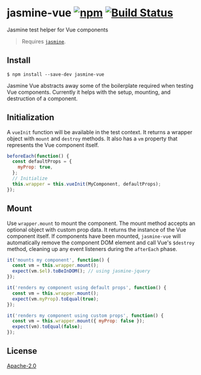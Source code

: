 # jasmine-vue [![npm](https://img.shields.io/npm/v/jasmine-vue.svg)](https://www.npmjs.com/package/jasmine-vue) [![Build Status](https://travis-ci.org/behance/jasmine-vue.svg?branch=master)](https://travis-ci.org/behance/jasmine-vue)

Jasmine test helper for Vue components

> Requires [`jasmine`](https://github.com/jasmine/jasmine).

## Install

```
$ npm install --save-dev jasmine-vue
```

Jasmine Vue abstracts away some of the boilerplate required when testing Vue components. Currently it helps with the setup, mounting, and destruction of a component.

## Initialization

A `vueInit` function will be available in the test context. It returns a wrapper object with `mount` and `destroy` methods. It also has a `vm` property that represents the Vue component itself.

```javascript
beforeEach(function() {
  const defaultProps = {
    myProp: true,
  };
  // Initialize
  this.wrapper = this.vueInit(MyComponent, defaultProps);
});
```

## Mount

Use `wrapper.mount` to mount the component. The mount method accepts an optional object with custom prop data. It returns the instance of the Vue component itself. If components have been mounted, `jasmine-vue` will automatically remove the component DOM element and call Vue's `$destroy` method, cleaning up any event listeners during the `afterEach` phase.


```javascript
it('mounts my component', function() {
  const vm = this.wrapper.mount();
  expect(vm.$el).toBeInDOM(); // using jasmine-jquery
});

it('renders my component using default props', function() {
  const vm = this.wrapper.mount();
  expect(vm.myProp).toEqual(true);
});

it('renders my component using custom props', function() {
  const vm = this.wrapper.mount({ myProp: false });
  expect(vm).toEqual(false);
});
```

## License

[Apache-2.0](/LICENSE)
